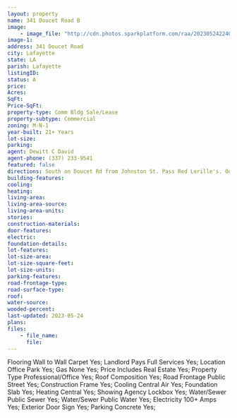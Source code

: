 ```yaml
---
layout: property
name: 341 Doucet Road B
image:
    - image_file: "http://cdn.photos.sparkplatform.com/raa/20230524224044438858000000.jpg"
image-1:
address: 341 Doucet Road
city: Lafayette
state: LA
parish: Lafayette
listingID: 
status: A
price: 
Acres: 
SqFt: 
Price-SqFt: 
property-type: Comm Bldg Sale/Lease
property-subtype: Commercial
zoning: M-N-1
year-built: 21+ Years
lot-size: 
parking: 
agent: Dewitt C David
agent-phone: (337) 233-9541
featured: false
directions: South on Doucet Rd from Johnston St. Pass Red Lerille's. On left before St. Mary's Catholic Church.
building-features: 
cooling: 
heating: 
living-area: 
living-area-source: 
living-area-units: 
stories: 
construction-materials: 
door-features: 
electric: 
foundation-details: 
lot-features: 
lot-size-area: 
lot-size-square-feet: 
lot-size-units: 
parking-features: 
road-frontage-type: 
road-surface-type: 
roof: 
water-source: 
wooded-percent: 
last-updated: 2023-05-24
plans: 
files:
    - file_name:
      file:
---
```

Flooring	Wall to Wall Carpet	Yes;
Landlord Pays	Full Services	Yes;
Location	Office Park	Yes;
Gas	None	Yes;
Price Includes	Real Estate	Yes;
Property Type	Professional/Office	Yes;
Roof	Composition	Yes;
Road Frontage	Public Street	Yes;
Construction	Frame	Yes;
Cooling	Central Air	Yes;
Foundation	Slab	Yes;
Heating	Central	Yes;
Showing	Agency Lockbox	Yes;
Water/Sewer	Public Sewer	Yes;
Water/Sewer	Public Water	Yes;
Electricity	100+ Amps	Yes;
Exterior	Door Sign	Yes;
Parking	Concrete	Yes;

